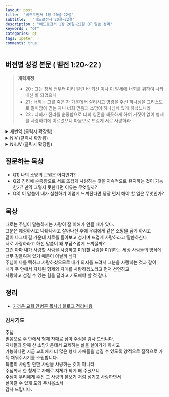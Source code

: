 ```yaml
---
layout: post
title:  "베드로전서 1장 20절~22절"
subtitle:   "베드로전서 20절~22절"
description : "베드로전서 1장 20절~22절 QT 말씀 정리"
keywords : "QT"
categories: qt
tags: 1peter
comments: true
---
```


## 버전별 성경 본문 ( 벧전 1:20~22 )

> **개혁개정**
>* 20 : 그는 창세 전부터 미리 알린 바 되신 이나 이 말세에 너희를 위하여 나타내신 바 되었으니
>* 21 : 너희는 그를 죽은 자 가운데서 살리시고 영광을 주신 하나님을 그리스도로 말미암아 믿는 자니 너희 믿음과 소망이 하나님께 있게 하셨느니라
>* 22 : 너희가 진리를 순종함으로 너희 영혼을 깨끗하게 하여 거짓이 없이 형제를 사랑하기에 이르렀으니 마음으로 뜨겁게 서로 사랑하라

<details>
<summary> 새번역 (클릭시 확장됨)</summary>
<div markdown="1">

>* 20 : 하나님께서는 이 그리스도를 세상이 창조되기 전에 미리 아셨고, 이 마지막 때에 여러분을 위하여 나타내셨습니다.
>* 21 : 여러분은 그리스도로 말미암아 하나님을 믿고 있습니다. 하나님은 그리스도를 죽은 사람 가운데서 살리시고 그에게 영광을 주셨습니다. 그래서 여러분의 믿음과 소망은 하나님을 향해 있습니다.
>* 22 : 여러분은 진리에 순종함으로 영혼을 정결하게 하여서 꾸밈없이 서로 사랑하기에 이르렀으니, [순결한] 마음으로 서로 뜨겁게 사랑하십시오.
</div>
</details>

<details>
<summary> NIV (클릭시 확장됨)</summary>
<div markdown="1">

>* 20 : He was chosen before the creation of the world, but was revealed in these last times for your sake. 
>* 21 : Through him you believe in God, who raised him from the dead and glorified him, and so your faith and hope are in God.
>* 22 : Now that you have purified yourselves by obeying the truth so that you have sincere love for each other, love one another deeply, from the heart.
</div>
</details>

<details>
<summary> NKJV (클릭시 확장됨)</summary>
<div markdown="1">

>* 20 : He indeed was foreordained before the foundation of the world, but was manifest in these last times for you
>* 21 : who through Him believe in God, who raised Him from the dead and gave Him glory, so that your faith and hope are in God.
>* 22 : Since you have purified your souls in obeying the truth through the Spirit in sincere love of the brethren, love one another fervently with a pure heart,

</div>
</details>

## 질문하는 묵상

* Q1) 나의 소망의 근원은 어디인가?
* Q2) 진리에 순종함으로 서로 뜨겁게 사랑하는 것을 지속적으로 유지하는 것이 가능한가? 만약 그렇지 못한다면 이유는 무엇일까?
* Q3) 이 말씀이 내가 실천하기 어렵게 느껴진다면 당장 먼저 해야 할 일은 무엇인가?

## 묵상
때로는 주님이 말씀하시는 사랑이 잘 이해가 안될 때가 있다.  
그분은 예정하시고 나타나시고 살아나신 후에 우리에게 같은 소망을 품게 하시고  
같이 나그네 길 가운데 서로를 돌아보고 섬기며 뜨겁게 사랑하라고 말씀하신다  
서로 사랑하라고 하신 말씀이 왜 부담스럽게 느껴질까?  
그건 아마 내가 사랑할 사람을 사랑하고 미워할 사람을 미워하는 세상 사람들의 방식에  
너무 길들여져 있기 때문이 아닐까 싶다   
주님이 나를 택하고 사랑하셨으므로 내가 의지를 드려서 그분을 사랑하는 것과 같이  
내가 주 안에서 지체된 형제와 자매를 사랑하겠노라고 먼저 선언하고  
사랑하고 섬길 수 있는 힘을 달라고 기도해야 할 것 같다. 

## 정리
* [가까운 교회 안병훈 목사님 블로그 정리내용](https://blog.naver.com/tolerance2018)

### 감사기도
주님.  
믿음으로 주 안에서 형제 자매로 삼아 주심을 감사 드립니다.   
지체들과 함께 산 소망가운데서 교제하는 삶을 살아가게 하시고  
가능하다면 지금 교회에서 더 많은 형제 자매들을 섬길 수 있도록 양적으로 질적으로 가득 채워주시기를 소원합니다.  
특별히 사랑할 만한 사람을 사랑하는 것이 아니라  
주님께서 한 형제로 자매로 지체가 되게 해 주셨으니  
주님이 우리에게 주신 그 사랑의 본보기 처럼 섬기고 사랑하면서  
살아갈 수 있게 도와 주시옵소서   
감사 드립니다.
 
